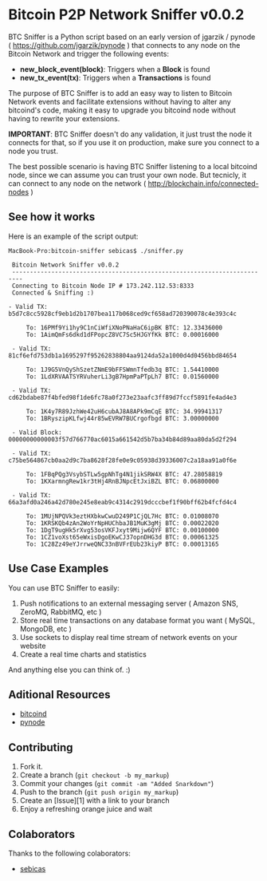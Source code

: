 Bitcoin P2P Network Sniffer v0.0.2
===============================================

BTC Sniffer is a Python script based on an early version of jgarzik / pynode ( https://github.com/jgarzik/pynode ) that connects to any node on the Bitcoin Network and trigger the following events:

* **new_block_event(block)**: Triggers when a **Block** is found
* **new_tx_event(tx)**: Triggers when a **Transactions** is found

The purpose of BTC Sniffer is to add an easy way to listen to Bitcoin Network events and facilitate extensions without having to alter any bitcoind's code, making it easy to upgrade you bitcoind node without having to rewrite your extensions.

**IMPORTANT**: BTC Sniffer doesn't do any validation, it just trust the node it connects for that, so if you use it on production, make sure you connect to a node you trust.

The best possible scenario is having BTC Sniffer listening to a local bitcoind node, since we can assume you can trust your own node. But tecnicly, it can connect to any node on the network ( http://blockchain.info/connected-nodes )

See how it works
----------------

Here is an example of the script output:

```
MacBook-Pro:bitcoin-sniffer sebicas$ ./sniffer.py

 Bitcoin Network Sniffer v0.0.2
 -------------------------------------------------------------------------
 Connecting to Bitcoin Node IP # 173.242.112.53:8333
 Connected & Sniffing :)

- Valid TX: b5d7c8cc5928cf9eb1d2b1707bea117b068ced9cf658ad720390078c4e393c4c

     To: 16PMf9Yi1hy9C1nCiWfiXNoPNaHaC6ipBK BTC: 12.33436000
     To: 1AimQmFs6dkd1dFPopcZ8VC7Sc5HJGYfKk BTC: 0.00016000

 - Valid TX: 81cf6efd753db1a1695297f95262838804aa9124da52a1000d4d0456bbd84654

     To: 1J9G5VnQyShSzetZNmE9bFFSWmnTfedb3q BTC: 1.54410000
     To: 1LdXRVAATSYRVuherLi3gB7HpmPaPTpLh7 BTC: 0.01560000

 - Valid TX: cd62bdabe87f4bfed98f1de6fc78a0f273e23aafc3ff89d7fccf5891fe4ad4e3

     To: 1K4y7R89JzhWe42uH6cubAJ8A8APk9mCqE BTC: 34.99941317
     To: 1BRyszipKLfwj44r85wEVRW7BUCrgofbgd BTC: 3.00000000

 - Valid Block: 00000000000003f57d766770ac6015a661542d5b7ba34b84d89aa80da5d2f294

 - Valid TX: c75be564867cb0aa2d9c7ba8628f28fe0e9c05938d39336007c2a18aa91a0f6e

     To: 1FBqPQg3VsybSTLw5gpNhTg4N1jikSRW4X BTC: 47.28058819
     To: 1KXarmngRew1kr3tHj4RnBJNpcEtJxiBZL BTC: 0.06800000

 - Valid TX: 66a3afd0a246a42d780e245e8eab9c4314c2919dcccbef1f90bff62b4fcfd4c4

     To: 1MUjNPQVk3eztHXbkwCwuD249P1CjQL7Hc BTC: 0.01008070
     To: 1KRSKQb4zAn2WoYrNpHUChbaJB1MuK3gMj BTC: 0.00022020
     To: 1DgT9ugHk5rXvg53osVKFJxyt9Mijw6QYF BTC: 0.00100000
     To: 1CZ1voXst65eWxisDgoEKwCJ37opnDHG3d BTC: 0.00061325
     To: 1C28Zz49eYJrrweQNC33nBVFrEUb23kiyP BTC: 0.00013165
```

Use Case Examples
-----------------

You can use BTC Sniffer to easily:

1. Push notifications to an external messaging server ( Amazon SNS, ZeroMQ, RabbitMQ, etc )
2. Store real time transactions on any database format you want ( MySQL, MongoDB, etc )
3. Use sockets to display real time stream of network events on your website
4. Create a real time charts and statistics

And anything else you can think of. :)

Aditional Resources
-------------------

* [bitcoind](https://github.com/bitcoin/bitcoin)
* [pynode](https://github.com/jgarzik/pynode)

Contributing
------------

1. Fork it.
2. Create a branch (`git checkout -b my_markup`)
3. Commit your changes (`git commit -am "Added Snarkdown"`)
4. Push to the branch (`git push origin my_markup`)
5. Create an [Issue][1] with a link to your branch
6. Enjoy a refreshing orange juice and wait

Colaborators
------------

Thanks to the following colaborators:

* [sebicas](https://github.com/sebicas)